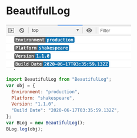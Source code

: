 # BeautifulLog

![img](./Jietu20200619-124057.png)
```js
import BeautifulLog from "BeautifulLog";
var obj = {
  Environment: "production",
  Platform: "shakespeare",
  Version: "1.1.0",
  "Build Date": "2020-06-17T03:35:59.132Z",
};
var BLog = new BeautifulLog();
BLog.log(obj);
```
